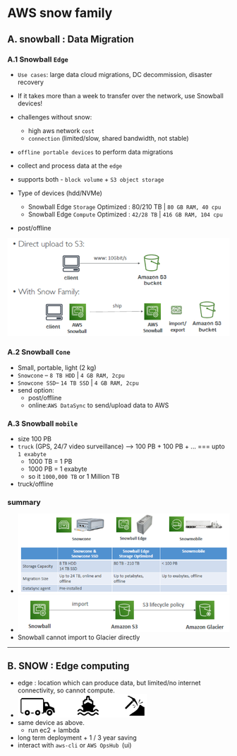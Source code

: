 # AWS snow family
 
## A. snowball : Data Migration

### A.1 Snowball `Edge`
- `Use cases`: large data cloud migrations, DC decommission, disaster recovery
- If it takes more than a week to transfer over the network, use Snowball devices!
- challenges without snow:
  - high aws network `cost`
  - `connection` (limited/slow, shared bandwidth, not stable)
  
- `offline portable devices` to perform data migrations
- collect and process data at the `edge`

- supports both - `block volume` + `S3 object storage`
- Type of devices (hdd/NVMe)
  - Snowball Edge `Storage` Optimized : 80/210 TB  | `80 GB RAM, 40 cpu`
  - Snowball Edge `Compute` Optimized : `42/28 TB` | `416 GB RAM, 104 cpu`
- post/offline
  
![img.png](../99_img/storage/snow/img.png)

### A.2 Snowball `Cone`
- Small, portable, light (2 kg)
- `Snowcone` –  `8 TB HDD`  | `4 GB RAM, 2cpu`
- `Snowcone SSD`– `14 TB SSD` | `4 GB RAM, 2cpu`
- send option:
  - post/offline 
  - online:`AWS DataSync` to send/upload data to AWS

### A.3 Snowball `mobile`
- size 100 PB
- `truck` (GPS, 24/7 video surveillance)  --> 100 PB + 100 PB + ...  === upto `1 exabyte`
  - 1000 TB = 1 PB 
  - 1000 PB = 1 exabyte 
  - so it `1000,000 TB` or 1 Million TB
- truck/offline

### summary
- ![img_1.png](../99_img/storage/snow/img_1.png)
- ![img.png](../99_img/storage/snow/img-6.png)
- Snowball cannot import to Glacier directly

---
## B. SNOW : Edge computing
- edge : location which can produce data, but limited/no internet connectivity, so cannot compute.
- ![img_2.png](../99_img/storage/snow/img_2.png)
- same device as above.
  - run ec2 + lambda
- long term deployment +  1 / 3 year saving
- interact with `aws-cli` or `AWS OpsHub `(ui)

